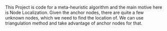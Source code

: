 This Project is code for a meta-heuristic algorithm and the main motive here is Node Localization. Given the anchor nodes, there are quite a few unknown nodes, which we need to find the location of. We can use triangulation method and take advantage of anchor nodes for that.